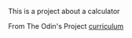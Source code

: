 This is a project about a calculator

From The Odin's Project [curriculum](http://www.theodinproject.com/lessons/calculator)